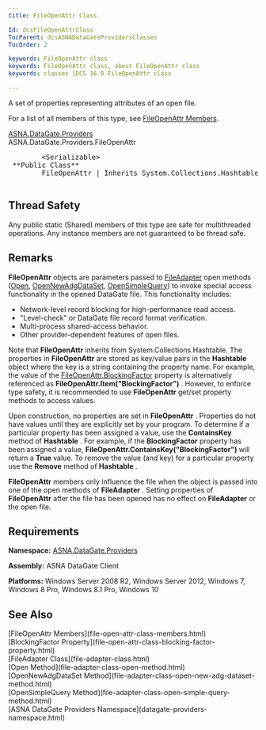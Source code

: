 ```yaml
---
title: FileOpenAttr Class

Id: dcsFileOpenAttrClass
TocParent: dcsASNADataGateProvidersClasses
TocOrder: 2

keywords: FileOpenAttr class
keywords: FileOpenAttr class, about FileOpenAttr class
keywords: classes [DCS 16.0 FileOpenAttr class

---
```


A set of properties representing attributes of an open file.

For a list of all members of this type, see [FileOpenAttr Members](file-open-attr-class-members.html).

[ASNA.DataGate.Providers](datagate-providers-namespace.html) <br /> ASNA.DataGate.Providers.<span>FileOpenAttr</span>
<pre>
        <span>&lt;Serializable&gt;</span>
 **Public Class** 
        <span>FileOpenAttr | Inherits System.Collections.Hashtable</span>
      </pre>

## Thread Safety

Any public static (Shared) members of this type are safe for multithreaded operations. Any instance members are not guaranteed to be thread safe.
## Remarks

<span> **FileOpenAttr** </span> objects are parameters passed to [FileAdapter](file-adapter-class.html) open methods ([Open](file-adapter-class-open-method.html), [ OpenNewAdgDataSet](file-adapter-class-open-new-adg-dataset-method.html), [OpenSimpleQuery](file-adapter-class-open-simple-query-method.html)) to invoke special access functionality in the opened DataGate file. This functionality includes:

- Network-level record blocking for high-performance read access.
- "Level-check" or DataGate file record format verification.
- Multi-process shared-access behavior.
- Other provider-dependent features of open files.

Note that **FileOpenAttr** inherits from System.Collections.Hashtable. The properties in **FileOpenAttr** are stored as key/value pairs in the **Hashtable** object where the key is a string containing the property name. For example, the value of the [ FileOpenAttr.BlockingFactor](file-open-attr-class-blocking-factor-property.html) property is alternatively referenced as **FileOpenAttr.Item("BlockingFactor")** . However, to enforce type safety, it is recommended to use **FileOpenAttr** get/set property methods to access values.

Upon construction, no properties are set in **FileOpenAttr** . Properties do not have values until they are explicitly set by your program. To determine if a particular property has been assigned a value, use the **ContainsKey** method of **Hashtable** . For example, if the **BlockingFactor** property has been assigned a value, **FileOpenAttr.ContainsKey("BlockingFactor")** will return a **True** value. To remove the value (and key) for a particular property use the **Remove** method of **Hashtable** .

**FileOpenAttr** members only influence the file when the object is passed into one of the open methods of **FileAdapter** . Setting properties of **FileOpenAttr** after the file has been opened has no effect on **FileAdapter** or the open file.
## Requirements

**Namespace:** [ ASNA.DataGate.Providers](datagate-providers-namespace.html) 

**Assembly:** ASNA DataGate Client

**Platforms:** Windows Server 2008 R2, Windows Server 2012, Windows 7, Windows 8 Pro, Windows 8.1 Pro, Windows 10
## See Also

<dl />
      [FileOpenAttr Members](file-open-attr-class-members.html)
      <br />
      [BlockingFactor Property](file-open-attr-class-blocking-factor-property.html)
      <br />
      [FileAdapter Class](file-adapter-class.html)
      <br />
      [Open Method](file-adapter-class-open-method.html)
      <br />
      [OpenNewAdgDataSet Method](file-adapter-class-open-new-adg-dataset-method.html)
      <br />
      [OpenSimpleQuery Method](file-adapter-class-open-simple-query-method.html)
      <br />
      [ASNA DataGate Providers Namespace](datagate-providers-namespace.html)

